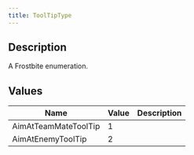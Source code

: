 ```yaml
---
title: ToolTipType
---
```

## Description

A Frostbite enumeration.

## Values

| Name                 | Value | Description |
| -------------------- | ----- | ----------- |
| AimAtTeamMateToolTip | 1     |             |
| AimAtEnemyToolTip    | 2     |             |
